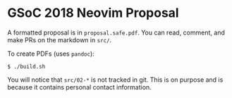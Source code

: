 # GSoC 2018 Neovim Proposal

A formatted proposal is in `proposal.safe.pdf`.
You can read, comment, and make PRs on the markdown in `src/`.

To create PDFs (uses `pandoc`):
```
$ ./build.sh
```

You will notice that `src/02-*` is not tracked in git.
This is on purpose and is because it contains personal contact information.
